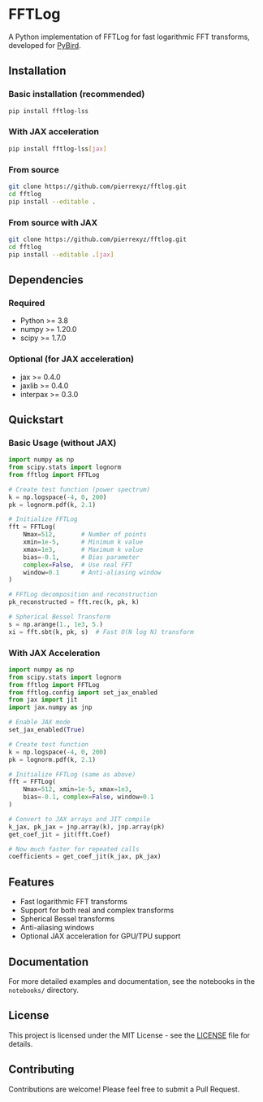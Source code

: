 # FFTLog

A Python implementation of FFTLog for fast logarithmic FFT transforms, developed for [PyBird](https://github.com/pierrexyz/pybird).

## Installation

### Basic installation (recommended)
```bash
pip install fftlog-lss
```

### With JAX acceleration
```bash
pip install fftlog-lss[jax]
```

### From source
```bash
git clone https://github.com/pierrexyz/fftlog.git
cd fftlog
pip install --editable .
```

### From source with JAX
```bash
git clone https://github.com/pierrexyz/fftlog.git
cd fftlog
pip install --editable .[jax]
```

## Dependencies

### Required
- Python >= 3.8
- numpy >= 1.20.0
- scipy >= 1.7.0

### Optional (for JAX acceleration)
- jax >= 0.4.0
- jaxlib >= 0.4.0
- interpax >= 0.3.0

## Quickstart

### Basic Usage (without JAX)

```python
import numpy as np
from scipy.stats import lognorm
from fftlog import FFTLog

# Create test function (power spectrum)
k = np.logspace(-4, 0, 200)
pk = lognorm.pdf(k, 2.1)

# Initialize FFTLog
fft = FFTLog(
    Nmax=512,       # Number of points
    xmin=1e-5,      # Minimum k value
    xmax=1e3,       # Maximum k value
    bias=-0.1,      # Bias parameter
    complex=False,  # Use real FFT
    window=0.1      # Anti-aliasing window
)

# FFTLog decomposition and reconstruction
pk_reconstructed = fft.rec(k, pk, k)

# Spherical Bessel Transform
s = np.arange(1., 1e3, 5.)
xi = fft.sbt(k, pk, s)  # Fast O(N log N) transform
```

### With JAX Acceleration

```python
import numpy as np
from scipy.stats import lognorm
from fftlog import FFTLog
from fftlog.config import set_jax_enabled
from jax import jit
import jax.numpy as jnp

# Enable JAX mode
set_jax_enabled(True)

# Create test function
k = np.logspace(-4, 0, 200)
pk = lognorm.pdf(k, 2.1)

# Initialize FFTLog (same as above)
fft = FFTLog(
    Nmax=512, xmin=1e-5, xmax=1e3, 
    bias=-0.1, complex=False, window=0.1
)

# Convert to JAX arrays and JIT compile
k_jax, pk_jax = jnp.array(k), jnp.array(pk)
get_coef_jit = jit(fft.Coef)

# Now much faster for repeated calls
coefficients = get_coef_jit(k_jax, pk_jax)
```

## Features

- Fast logarithmic FFT transforms
- Support for both real and complex transforms
- Spherical Bessel transforms
- Anti-aliasing windows
- Optional JAX acceleration for GPU/TPU support

## Documentation

For more detailed examples and documentation, see the notebooks in the `notebooks/` directory.

## License

This project is licensed under the MIT License - see the [LICENSE](LICENSE) file for details.

## Contributing

Contributions are welcome! Please feel free to submit a Pull Request.



